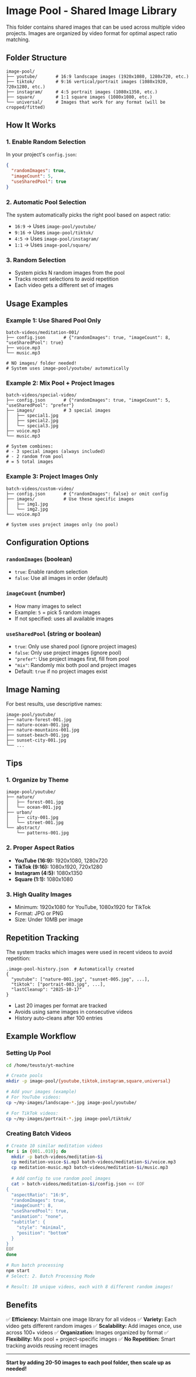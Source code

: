 # Image Pool - Shared Image Library

This folder contains shared images that can be used across multiple video projects. Images are organized by video format for optimal aspect ratio matching.

## Folder Structure

```
image-pool/
├── youtube/       # 16:9 landscape images (1920x1080, 1280x720, etc.)
├── tiktok/        # 9:16 vertical/portrait images (1080x1920, 720x1280, etc.)
├── instagram/     # 4:5 portrait images (1080x1350, etc.)
├── square/        # 1:1 square images (1080x1080, etc.)
└── universal/     # Images that work for any format (will be cropped/fitted)
```

## How It Works

### 1. Enable Random Selection

In your project's `config.json`:
```json
{
  "randomImages": true,
  "imageCount": 5,
  "useSharedPool": true
}
```

### 2. Automatic Pool Selection

The system automatically picks the right pool based on aspect ratio:
- `16:9` → Uses `image-pool/youtube/`
- `9:16` → Uses `image-pool/tiktok/`
- `4:5` → Uses `image-pool/instagram/`
- `1:1` → Uses `image-pool/square/`

### 3. Random Selection

- System picks N random images from the pool
- Tracks recent selections to avoid repetition
- Each video gets a different set of images

## Usage Examples

### Example 1: Use Shared Pool Only

```
batch-videos/meditation-001/
├── config.json       # {"randomImages": true, "imageCount": 8, "useSharedPool": true}
├── voice.mp3
└── music.mp3

# NO images/ folder needed!
# System uses image-pool/youtube/ automatically
```

### Example 2: Mix Pool + Project Images

```
batch-videos/special-video/
├── config.json       # {"randomImages": true, "imageCount": 5, "useSharedPool": "prefer"}
├── images/           # 3 special images
│   ├── special1.jpg
│   ├── special2.jpg
│   └── special3.jpg
├── voice.mp3
└── music.mp3

# System combines:
# - 3 special images (always included)
# - 2 random from pool
# = 5 total images
```

### Example 3: Project Images Only

```
batch-videos/custom-video/
├── config.json       # {"randomImages": false} or omit config
├── images/           # Use these specific images
│   ├── img1.jpg
│   └── img2.jpg
└── voice.mp3

# System uses project images only (no pool)
```

## Configuration Options

### `randomImages` (boolean)
- `true`: Enable random selection
- `false`: Use all images in order (default)

### `imageCount` (number)
- How many images to select
- Example: `5` = pick 5 random images
- If not specified: uses all available images

### `useSharedPool` (string or boolean)
- `true`: Only use shared pool (ignore project images)
- `false`: Only use project images (ignore pool)
- `"prefer"`: Use project images first, fill from pool
- `"mix"`: Randomly mix both pool and project images
- Default: `true` if no project images exist

## Image Naming

For best results, use descriptive names:
```
image-pool/youtube/
├── nature-forest-001.jpg
├── nature-ocean-001.jpg
├── nature-mountains-001.jpg
├── sunset-beach-001.jpg
├── sunset-city-001.jpg
└── ...
```

## Tips

### 1. Organize by Theme

```
image-pool/youtube/
├── nature/
│   ├── forest-001.jpg
│   └── ocean-001.jpg
├── urban/
│   ├── city-001.jpg
│   └── street-001.jpg
└── abstract/
    └── patterns-001.jpg
```

### 2. Proper Aspect Ratios

- **YouTube (16:9):** 1920x1080, 1280x720
- **TikTok (9:16):** 1080x1920, 720x1280
- **Instagram (4:5):** 1080x1350
- **Square (1:1):** 1080x1080

### 3. High Quality Images

- Minimum: 1920x1080 for YouTube, 1080x1920 for TikTok
- Format: JPG or PNG
- Size: Under 10MB per image

## Repetition Tracking

The system tracks which images were used in recent videos to avoid repetition:

```
.image-pool-history.json  # Automatically created
{
  "youtube": ["nature-001.jpg", "sunset-005.jpg", ...],
  "tiktok": ["portrait-003.jpg", ...],
  "lastCleanup": "2025-10-17"
}
```

- Last 20 images per format are tracked
- Avoids using same images in consecutive videos
- History auto-cleans after 100 entries

## Example Workflow

### Setting Up Pool

```bash
cd /home/teusto/yt-machine

# Create pools
mkdir -p image-pool/{youtube,tiktok,instagram,square,universal}

# Add your images (example)
# For YouTube videos:
cp ~/my-images/landscape-*.jpg image-pool/youtube/

# For TikTok videos:
cp ~/my-images/portrait-*.jpg image-pool/tiktok/
```

### Creating Batch Videos

```bash
# Create 10 similar meditation videos
for i in {001..010}; do
  mkdir -p batch-videos/meditation-$i
  cp meditation-voice-$i.mp3 batch-videos/meditation-$i/voice.mp3
  cp meditation-music.mp3 batch-videos/meditation-$i/music.mp3
  
  # Add config to use random pool images
  cat > batch-videos/meditation-$i/config.json << EOF
{
  "aspectRatio": "16:9",
  "randomImages": true,
  "imageCount": 8,
  "useSharedPool": true,
  "animation": "none",
  "subtitle": {
    "style": "minimal",
    "position": "bottom"
  }
}
EOF
done

# Run batch processing
npm start
# Select: 2. Batch Processing Mode

# Result: 10 unique videos, each with 8 different random images!
```

## Benefits

✅ **Efficiency:** Maintain one image library for all videos
✅ **Variety:** Each video gets different random images
✅ **Scalability:** Add images once, use across 100+ videos
✅ **Organization:** Images organized by format
✅ **Flexibility:** Mix pool + project-specific images
✅ **No Repetition:** Smart tracking avoids reusing recent images

---

**Start by adding 20-50 images to each pool folder, then scale up as needed!**
